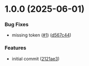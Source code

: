 # 1.0.0 (2025-06-01)


### Bug Fixes

* missing token ([#1](https://github.com/klcodanr/github-settings-sync/issues/1)) ([d567c44](https://github.com/klcodanr/github-settings-sync/commit/d567c444bb819403b228d35988905a17472a2e09))


### Features

* initial commit ([2121ae3](https://github.com/klcodanr/github-settings-sync/commit/2121ae34ffb32c5a6b2a4602cfbf50faae330131))
